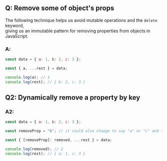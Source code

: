 
## Q: Remove some of object's props

The following technique helps us avoid mutable operations and the `delete` keyword,  
giving us an immutable pattern for removing properties from objects in JavaScript.

### A:

```js
const data = { a: 1, b: 2, c: 3 };

const { a, ...rest } = data;

console.log(a); // 1
console.log(rest); // { b: 2, c: 3 }
```

## Q2: Dynamically remove a property by key

### A2:

```js
const data = { a: 1, b: 2, c: 3 };

const removeProp = "b"; // it could also change to say "a" or "c" and still work

const { [removeProp]: removed, ...rest } = data;

console.log(removed); // 2
console.log(rest); // { a: 1, c: 3 }
```
